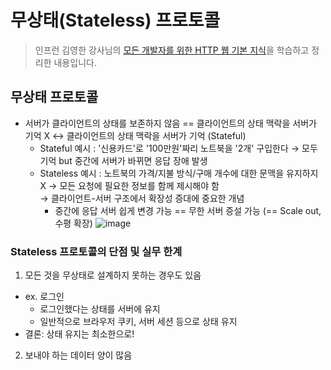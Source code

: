 # 무상태(Stateless) 프로토콜
> 인프런 김영한 강사님의 [모든 개발자를 위한 HTTP 웹 기본 지식](https://www.inflearn.com/course/http-%EC%9B%B9-%EB%84%A4%ED%8A%B8%EC%9B%8C%ED%81%AC#)을 학습하고 정리한 내용입니다.

## 무상태 프로토콜
- 서버가 클라이언트의 상태를 보존하지 않음 == 클라이언트의 상태 맥락을 서버가 기억 X ↔ 클라이언트의 상태 맥락을 서버가 기억 (Stateful)
  - Stateful 예시 : '신용카드'로 '100만원'짜리 노트북을 '2개' 구입한다 → 모두 기억 but 중간에 서버가 바뀌면 응답 장애 발생
  - Stateless 예시 : 노트북의 가격/지불 방식/구매 개수에 대한 문맥을 유지하지 X
    → 모든 요청에 필요한 정보를 함께 제시해야 함  
    → 클라이언트-서버 구조에서 확장성 증대에 중요한 개념
      - 중간에 응답 서버 쉽게 변경 가능 == 무한 서버 증설 가능 (== Scale out, 수평 확장)
        ![image](https://github.com/makepin2r/TIL/assets/39889583/bbc4bc94-e1c5-4c23-8e55-f34a37c4a6ab)

### Stateless 프로토콜의 단점 및 실무 한계
1. 모든 것을 무상태로 설계하지 못하는 경우도 있음
  - ex. 로그인
    - 로그인했다는 상태를 서버에 유지
    - 일반적으로 브라우저 쿠키, 서버 세션 등으로 상태 유지
  - 결론: 상태 유지는 최소한으로!
2. 보내야 하는 데이터 양이 많음
